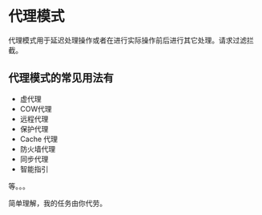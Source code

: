 # 代理模式

代理模式用于延迟处理操作或者在进行实际操作前后进行其它处理。请求过滤拦截。

## 代理模式的常见用法有

* 虚代理
* COW代理
* 远程代理
* 保护代理
* Cache 代理
* 防火墙代理
* 同步代理
* 智能指引

等。。。

简单理解，我的任务由你代劳。